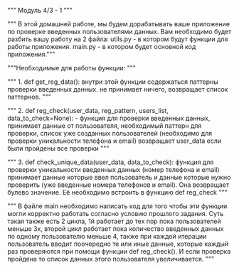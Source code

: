 """ Модуль 4/3 - 1 """

""" В этой домашней работе, мы будем дорабатывать ваше
приложение по проверке введенных пользователями данных.
Вам необходимо будет разбить вашу работу на 2 файла:
utils.py - в котором будут функции для работы приложения.
main.py - в котором будет основной код приложения.""" 

"""Необходимые для работы функции: """

""" 1. def get_reg_data(): внутри этой функции содержаться
паттерны проверки введенных данных. не принимает
ничего, возвращает список паттернов. """

""" 2. def reg_check(user_data, reg_pattern, users_list,
data_to_check=None): - функция для проверки введенных
данных, принимает данные от пользователя, необходимый
паттерн для проверки, список уже созданных пользователей
(необходимо для проверки уникальности телефона и email)
возвращает user_data если были пройдены все проверки """

""" 3. def check_unique_data(user_data, data_to_check): функция
для проверки уникальности введенных данных (номер
телефона и email) принимает данные которые ввел
пользователь и данные которые нужно проверить (уже
введенные номера телефонов и email). Она возвращает
булево значение. Её необходимо встроить в функцию def
reg_check """

""" В файле main необходимо написать код для того чтобы эти
функции могли корректно работать согласно условию
прошлого задания. Суть такая также есть 2 цикла, 1й работает
до тех пор пока пользователей меньше 3х, второй цикл
работает пока количество введенных данных по одному
пользователю меньше 4, также при каждой итерации
пользователь вводит поочередно те или иные данные, которые
каждый раз проверяются при помощи функции def reg_check().
И если проверка пройдена то список данных этого
пользователя увеличивается. """